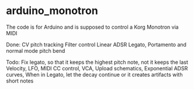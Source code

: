 # arduino_monotron
The code is for Arduino and is supposed to control a Korg Monotron via MIDI


Done:
CV pitch tracking
Filter control
Linear ADSR
Legato,  Portamento and normal mode
pitch bend

Todo:
Fix legato, so that it keeps the highest pitch note, not it keeps the last
Velocity,
LFO,
MIDI CC control,
VCA,
Upload schematics,
Exponential ADSR curves,
When in Legato, let the decay continue or it creates artifacts with short notes


